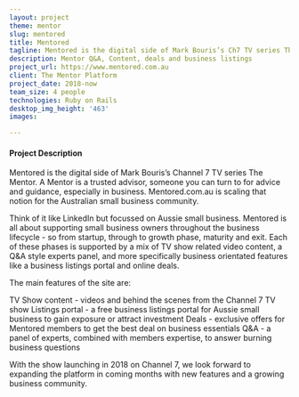 ```yaml
---
layout: project
theme: mentor
slug: mentored
title: Mentored
tagline: Mentored is the digital side of Mark Bouris’s Ch7 TV series The Mentor.
description: Mentor Q&A, Content, deals and business listings
project_url: https://www.mentored.com.au
client: The Mentor Platform
project_date: 2018-now
team_size: 4 people
technologies: Ruby on Rails
desktop_img_height: '463'
images:

---
```


#### Project Description

Mentored is the digital side of Mark Bouris’s Channel 7 TV series The Mentor. A Mentor is a trusted advisor, someone you can turn to for advice and guidance, especially in business. Mentored.com.au is scaling that notion for the Australian small business community.

Think of it like LinkedIn but focussed on Aussie small business. Mentored is all about supporting small business owners throughout the business lifecycle - so from startup, through to growth phase, maturity and exit. Each of these phases is supported by a mix of TV show related video content, a Q&A style experts panel, and more specifically business orientated features like a business listings portal and online deals.

The main features of the site are:

TV Show content - videos and behind the scenes from the Channel 7 TV show
Listings portal - a free business listings portal for Aussie small business to gain exposure or attract investment
Deals - exclusive offers for Mentored members to get the best deal on business essentials
Q&A - a panel of experts, combined with members expertise, to answer burning business questions 

With the show launching in 2018 on Channel 7, we look forward to expanding the platform in coming months with new features and a growing business community.
